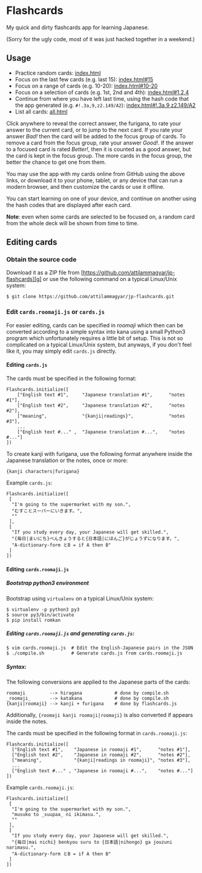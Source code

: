 Flashcards
==========

My quick and dirty flashcards app for learning Japanese.

(Sorry for the ugly code, most of it was just hacked together in a weekend.)

Usage
-----

 * Practice random cards: [index.html][a]
 * Focus on the last few cards (e.g. last 15): [index.html#15][f]
 * Focus on a range of cards (e.g. 10-20): [index.html#10-20][r]
 * Focus on a selection of cards (e.g. 1st, 2nd and 4th): [index.html#1,2,4][s]
 * Continue from where you have left last time, using the hash code that the
   app generated (e.g. `#!.3a,9,z2.149/A2`): [index.html#!.3a,9,z2.149/A2][h]
 * List all cards: [all.html][l]

  [a]: http://attilammagyar.github.io/jp-flashcards/index.html
  [f]: http://attilammagyar.github.io/jp-flashcards/index.html#15
  [r]: http://attilammagyar.github.io/jp-flashcards/index.html#10-20
  [s]: http://attilammagyar.github.io/jp-flashcards/index.html#1,2,4
  [h]: http://attilammagyar.github.io/jp-flashcards/index.html#!.3a,9,z2.149/A2
  [l]: http://attilammagyar.github.io/jp-flashcards/all.html

Click anywhere to reveal the correct answer, the furigana, to rate your answer
to the current card, or to jump to the next card. If you rate your answer
*Bad!* then the card will be added to the focus group of cards. To remove a
card from the focus group, rate your answer *Good!*. If the answer to a focused
card is rated *Better!*, then it is counted as a good answer, but the card is
kept in the focus group. The more cards in the focus group, the better the
chance to get one from them.

You may use the app with my cards online from GitHub using the above links, or
download it to your phone, tablet, or any device that can run a modern browser,
and then customize the cards or use it offline.

You can start learning on one of your device, and continue on another using the
hash codes that are displayed after each card.

**Note**: even when some cards are selected to be focused on, a random card
from the whole deck will be shown from time to time.

Editing cards
-------------

### Obtain the source code

Download it as a ZIP file from
[https://github.com/attilammagyar/jp-flashcards][g] or use the following
command on a typical Linux/Unix system:

  [g]: https://github.com/attilammagyar/jp-flashcards

    $ git clone https://github.com/attilammagyar/jp-flashcards.git

### Edit `cards.roomaji.js` or `cards.js`

For easier editing, cards can be specified in *roomaji* which then can be
converted according to a simple syntax into kana using a small Python3 program
which unfortunately requires a little bit of setup. This is not so complicated
on a typical Linux/Unix system, but anyways, if you don't feel like it, you may
simply edit `cards.js` directly.

#### Editing `cards.js`

The cards must be specified in the following format:

    Flashcards.initialize([
        ["English text #1",     "Japanese translation #1",      "notes #1"],
        ["English text #2",     "Japanese translation #2",      "notes #2"],
        ["meaning",             "{kanji|readings}",             "notes #3"],
        ...
        ["English text #..." ,  "Japanese translation #...",    "notes #..."]
    ])

To create kanji with furigana, use the following format anywhere inside the
Japanese translation or the notes, once or more:

    {kanji characters|furigana}

Example `cards.js`:

    Flashcards.initialize([
     [
      "I'm going to the supermarket with my son.",
      "むすことスーパーにいきます。",
      ""
     ],
     [
      "If you study every day, your Japanese will get skilled.",
      "{毎日|まいにち}べんきょうすると{日本語|にほんご}がじょうずになります。",
      "A-dictionary-form とB = if A then B"
     ]
    ])

#### Editing `cards.roomaji.js`

##### Bootstrap python3 environment

Bootstrap using `virtualenv` on a typical Linux/Unix system:

    $ virtualenv -p python3 py3
    $ source py3/bin/activate
    $ pip install romkan

##### Editing `cards.roomaji.js` and generating `cards.js`:

    $ vim cards.roomaji.js  # Edit the English-Japanese pairs in the JSON
    $ ./compile.sh          # Generate cards.js from cards.roomaji.js

##### Syntax:

The following conversions are applied to the Japanese parts of the cards:

    roomaji         --> hiragana            # done by compile.sh
    _roomaji_       --> katakana            # done by compile.sh
    {kanji|roomaji} --> kanji + furigana    # done by flashcards.js

Additionally, `{roomaji kanji roomaji|roomaji}` is also converted if appears
inside the notes.

The cards must be specified in the following format in `cards.roomaji.js`:

    Flashcards.initialize([
      ["English text #1",    "Japanese in roomaji #1",      "notes #1"],
      ["English text #2",    "Japanese in roomaji #2",      "notes #2"],
      ["meaning",            "{kanji|readings in roomaji}", "notes #3"],
      ...
      ["English text #..." , "Japanese in roomaji #...",    "notes #..."]
    ])

Example `cards.roomaji.js`:

    Flashcards.initialize([
     [
      "I'm going to the supermarket with my son.",
      "musuko to _suupaa_ ni ikimasu.",
      ""
     ],
     [
      "If you study every day, your Japanese will get skilled.",
      "{毎日|mai nichi} benkyou suru to {日本語|nihongo} ga jouzuni narimasu.",
      "A-dictionary-form とB = if A then B"
     ]
    ])
